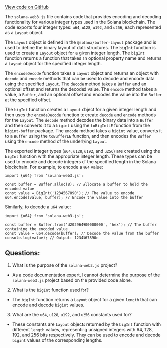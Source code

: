 [View code on GitHub](https://github.com/solana-labs/solana-web3.js/blob/master/packages/library-legacy/src/utils/bigint.ts)

The `solana-web3.js` file contains code that provides encoding and decoding functionality for various integer types used in the Solana blockchain. The code exports four integer types: `u64`, `u128`, `u192`, and `u256`, each represented as a `Layout` object. 

The `Layout` object is defined in the `@solana/buffer-layout` package and is used to define the binary layout of data structures. The `bigInt` function is used to create a `Layout` object for a given integer length. The `bigInt` function returns a function that takes an optional property name and returns a `Layout` object for the specified integer length. 

The `encodeDecode` function takes a `Layout` object and returns an object with `decode` and `encode` methods that can be used to decode and encode data using the specified `Layout`. The `decode` method takes a `Buffer` and an optional offset and returns the decoded value. The `encode` method takes a value, a `Buffer`, and an optional offset and encodes the value into the `Buffer` at the specified offset.

The `bigInt` function creates a `Layout` object for a given integer length and then uses the `encodeDecode` function to create `decode` and `encode` methods for the `Layout`. The `decode` method decodes the binary data into a `Buffer` and then converts it to a `bigint` using the `toBigIntLE` function from the `bigint-buffer` package. The `encode` method takes a `bigint` value, converts it to a `Buffer` using the `toBufferLE` function, and then encodes the `Buffer` using the `encode` method of the underlying `Layout`.

The exported integer types (`u64`, `u128`, `u192`, and `u256`) are created using the `bigInt` function with the appropriate integer length. These types can be used to encode and decode integers of the specified length in the Solana blockchain. For example, to encode a `u64` value:

```
import {u64} from 'solana-web3.js';

const buffer = Buffer.alloc(8); // Allocate a buffer to hold the encoded value
const value = BigInt('1234567890'); // The value to encode
u64.encode(value, buffer); // Encode the value into the buffer
```

Similarly, to decode a `u64` value:

```
import {u64} from 'solana-web3.js';

const buffer = Buffer.from('d202964900000000', 'hex'); // The buffer containing the encoded value
const value = u64.decode(buffer); // Decode the value from the buffer
console.log(value); // Output: 1234567890n
```
## Questions: 
 1. What is the purpose of the `solana-web3.js` project?
- As a code documentation expert, I cannot determine the purpose of the `solana-web3.js` project based on the provided code alone. 

2. What is the `bigInt` function used for?
- The `bigInt` function returns a `Layout` object for a given `length` that can encode and decode `bigint` values. 

3. What are the `u64`, `u128`, `u192`, and `u256` constants used for?
- These constants are `Layout` objects returned by the `bigInt` function with different `length` values, representing unsigned integers with 64, 128, 192, and 256 bits respectively. They can be used to encode and decode `bigint` values of the corresponding lengths.